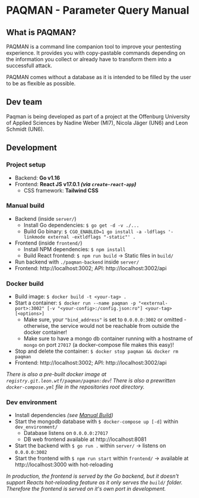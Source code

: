 # PAQMAN - Parameter Query Manual

## What is PAQMAN?
PAQMAN is a command line companion tool to improve your pentesting experience. 
It provides you with copy-pastable commands depending on the information you collect or already have to transform them into a successfull attack.

PAQMAN comes without a database as it is intended to be filled by the user to be as flexible as possible.

## Dev team
Paqman is being developed as part of a project at the Offenburg University of Applied Sciences by Nadine Weber (MI7), Nicola Jäger (UN6) and Leon Schmidt (UN6).

## Development

### Project setup
- Backend: **Go v1.16**
- Frontend: **React JS v17.0.1 _(via `create-react-app`)_**
    - CSS framework: **Tailwind CSS**

### Manual build
- Backend (inside `server/`)
    - Install Go dependencies: `$ go get -d -v ./...`
    - Build Go binary: `$ CGO_ENABLED=1 go install -a -ldflags '-linkmode external -extldflags "-static"' .`
- Frontend (inside `frontend/`)
    - Install NPM dependencies: `$ npm install`
    - Build React frontend: `$ npm run build` &rarr; Static files in `build/`
- Run backend with `./paqman-backend` inside `server/`
- Frontend: http://localhost:3002; API: http://localhost:3002/api

### Docker build
- Build image: `$ docker build -t <your-tag> .`
- Start a container: `$ docker run --name paqman -p "<external-port>:3002" [-v "<your-config>:/config.json:ro"] <your-tag> [<options>]`
    - Make sure, your `"bind_address"` is set to `0.0.0.0:3002` or omitted - otherwise, the service would not be reachable from outside the docker container!
    - Make sure to have a mongo db container running with a hostname of `mongo` on port `27017` (a docker-compose file makes this easy)!
- Stop and delete the container: `$ docker stop paqman && docker rm paqman`
- Frontend: http://localhost:3002; API: http://localhost:3002/api

_There is also a pre-built docker image at `registry.git.leon.wtf/paqman/paqman:dev`! There is also a prewritten `docker-compose.yml` file in the repositories root directory._

### Dev environment
- Install dependencies _(see [Manual Build](#manual-build))_
- Start the mongodb database with `$ docker-compose up [-d]` within `dev_environment/`
    - Database listens on `0.0.0.0:27017`
    - DB web frontend available at http://localhost:8081
- Start the backend with `$ go run .` within `server/` &rarr; listens on `0.0.0.0:3002`
- Start the frontend with `$ npm run start` within `frontend/` &rarr; available at http://localhost:3000 with hot-reloading

_In production, the frontend is served by the Go backend, but it doesn't support Reacts hot-reloading feature as it only serves the `build/` folder. Therefore the frontend is served on it's own port in development._